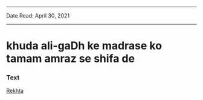 
---

Date Read: April 30, 2021

---


# khuda ali-gaDh ke madrase ko tamam amraz se shifa de


### Text

[Rekhta](https://www.rekhta.org/ghazals/khudaa-alii-gadh-ke-madrase-ko-tamaam-amraaz-se-shifaa-de-akbar-allahabadi-ghazals?lang=ur)

